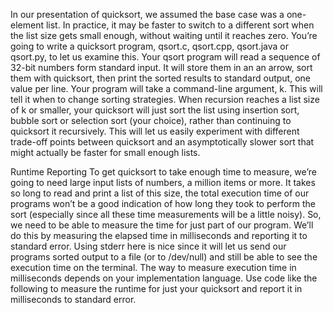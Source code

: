 In our presentation of quicksort, we assumed the base case was a one-element list. In practice, it may
be faster to switch to a different sort when the list size gets small enough, without waiting until it
reaches zero. You’re going to write a quicksort program, qsort.c, qsort.cpp, qsort.java or qsort.py, to
let us examine this.
Your qsort program will read a sequence of 32-bit numbers form standard input. It will store them in
an an arrow, sort them with quicksort, then print the sorted results to standard output, one value per
line.
Your program will take a command-line argument, k. This will tell it when to change sorting strategies.
When recursion reaches a list size of k or smaller, your quicksort will just sort the list using insertion
sort, bubble sort or selection sort (your choice), rather than continuing to quicksort it recursively. This
will let us easily experiment with different trade-off points between quicksort and an asymptotically
slower sort that might actually be faster for small enough lists.

Runtime Reporting
To get quicksort to take enough time to measure, we’re going to need large input lists of numbers, a
million items or more. It takes so long to read and print a list of this size, the total execution time of
our programs won’t be a good indication of how long they took to perform the sort (especially since
all these time measurements will be a little noisy). So, we need to be able to measure the time for just
part of our program. We’ll do this by measuring the elapsed time in milliseconds and reporting it to
standard error. Using stderr here is nice since it will let us send our programs sorted output to a file
(or to /dev/null) and still be able to see the execution time on the terminal.
The way to measure execution time in milliseconds depends on your implementation language. Use
code like the following to measure the runtime for just your quicksort and report it in milliseconds to
standard error.
